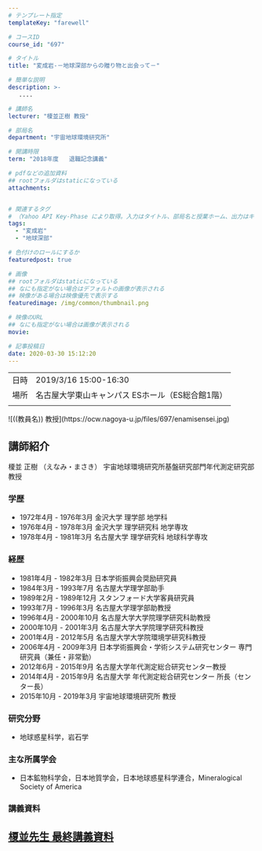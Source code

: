 ```yaml
---
# テンプレート指定
templateKey: "farewell"

# コースID
course_id: "697"

# タイトル
title: "変成岩-－地球深部からの贈り物と出会って－"

# 簡単な説明
description: >-
   ....

# 講師名
lecturer: "榎並正樹 教授"

# 部局名
department: "宇宙地球環境研究所"

# 開講時限
term: "2018年度	退職記念講義"

# pdfなどの追加資料
## rootフォルダはstaticになっている
attachments:


# 関連するタグ
# （Yahoo API Key-Phase により取得。入力はタイトル、部局名と授業ホーム、出力はキーフレーズ（tags））
tags:
  - "変成岩"
  - "地球深部"

# 色付けのロールにするか
featuredpost: true

# 画像
## rootフォルダはstaticになっている
## なにも指定がない場合はデフォルトの画像が表示される
## 映像がある場合は映像優先で表示する
featuredimage: /img/common/thumbnail.png

# 映像のURL
## なにも指定がない場合は画像が表示される
movie: 

# 記事投稿日
date: 2020-03-30 15:12:20
---
```


|   |   |
|---|---|
| 日時 | 2019/3/16  15:00-16:30 |
| 場所 | 名古屋大学東山キャンパス ESホール（ES総合館1階） |
|   |   |





<p>
![((教員名)) 教授](https://ocw.nagoya-u.jp/files/697/enamisensei.jpg) 
</p>

## 講師紹介

榎並 正樹 （えなみ・まさき） 宇宙地球環境研究所基盤研究部門年代測定研究部 教授

### 学歴
* 1972年4月 - 1976年3月   金沢大学 理学部 地学科
* 1976年4月 - 1978年3月   金沢大学 理学研究科 地学専攻
* 1978年4月 - 1981年3月   名古屋大学 理学研究科 地球科学専攻

### 経歴
* 1981年4月 - 1982年3月   日本学術振興会奨励研究員
* 1984年3月 - 1993年7月   名古屋大学理学部助手
* 1989年2月 - 1989年12月   スタンフォード大学客員研究員
* 1993年7月 - 1996年3月   名古屋大学理学部助教授
* 1996年4月 - 2000年10月   名古屋大学大学院理学研究科助教授
* 2000年10月 - 2001年3月   名古屋大学大学院理学研究科教授
* 2001年4月 - 2012年5月   名古屋大学大学院環境学研究科教授
* 2006年4月 - 2009年3月   日本学術振興会・学術システム研究センター 専門研究員（兼任・非常勤）
* 2012年6月 - 2015年9月   名古屋大学年代測定総合研究センター教授
* 2014年4月 - 2015年9月   名古屋大学 年代測定総合研究センター  所長（センター長）
* 2015年10月 - 2019年3月   宇宙地球環境研究所 教授

### 研究分野
* 地球惑星科学，岩石学

### 主な所属学会
* 日本鉱物科学会，日本地質学会，日本地球惑星科学連合，Mineralogical Society of America



### 講義資料

[榎並先生 最終講義資料](https://ocw.nagoya-u.jp/files/697/lecture_0324_2.pdf) 
-----